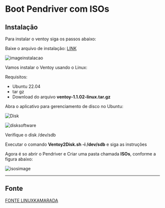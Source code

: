 # Boot Pendriver com ISOs

## Instalação
Para instalar o ventoy siga os passos abaixo:

Baixe o arquivo de instalação: [LINK](https://github.com/ventoy/Ventoy/releases)

![imageinstalacao](https://i.postimg.cc/rpw4njTZ/image.png)

Vamos instalar o Ventoy usando o Linux:

Requisitos:
 - Ubuntu 22.04
 - tar gz
 - Download do arquivo **ventoy-1.1.02-linux.tar.gz**

Abra o aplicativo para gerenciamento de disco no Ubuntu:

![Disk](https://i.postimg.cc/CL4d38m3/image.png)

![disksoftware](https://i.postimg.cc/nLNL4GhD/image.png)

Verifique o disk /dev/sdb

Executar o comando **Ventoy2Disk.sh -i /dev/sdb** e siga as instruções

Agora é so abrir o Pendriver e Criar uma pasta chamada **ISOs**, conforme a figura abaixo:

![isosimage](https://i.postimg.cc/NMTjp2KP/image.png)

---

## Fonte

[FONTE LINUXKAMARADA](https://linuxkamarada.com/pt/2020/07/29/ventoy-crie-pendrives-multiboot-simplesmente-copiando-imagens-iso-para-ele/)